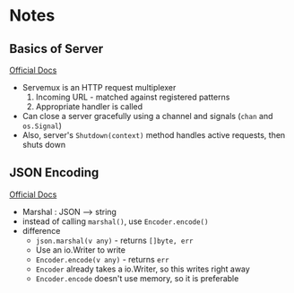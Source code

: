 # Notes

## Basics of Server
[Official Docs](https://pkg.go.dev/net/http)
- Servemux is an HTTP request multiplexer
  1. Incoming URL - matched against registered patterns
  2. Appropriate handler is called
- Can close a server gracefully using a channel and signals (`chan` and `os.Signal`)
- Also, server's `Shutdown(context)` method handles active requests, then shuts down

## JSON Encoding
[Official Docs](https://pkg.go.dev/encoding/json)
- Marshal : JSON --> string
- instead of calling `marshal()`, use `Encoder.encode()`
- difference
  - `json.marshal(v any)` - returns `[]byte, err`
  - Use an io.Writer to write
  - `Encoder.encode(v any)` - returns `err`
  - `Encoder` already takes a io.Writer, so this writes right away
  - `Encoder.encode` doesn't use memory, so it is preferable

